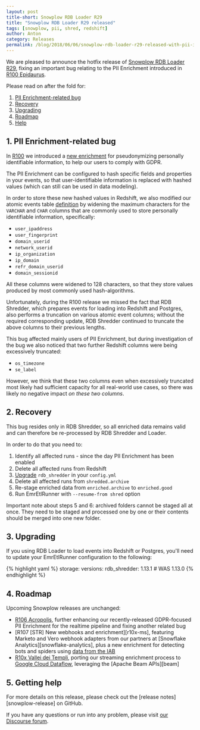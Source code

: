 ```yaml
---
layout: post
title-short: Snowplow RDB Loader R29
title: "Snowplow RDB Loader R29 released"
tags: [snowplow, pii, shred, redshift]
author: Anton
category: Releases
permalink: /blog/2018/06/06/snowplow-rdb-loader-r29-released-with-pii-issue-fix
---
```


We are pleased to announce the hotfix release of [Snowplow RDB Loader R29][release], fixing an important bug relating to the PII Enrichment introduced in [R100 Epidaurus][r100-post].

Please read on after the fold for:

1. [PII Enrichment-related bug](#bug)
2. [Recovery](#recovery)
3. [Upgrading](#upgrading)
4. [Roadmap](#roadmap)
5. [Help](#help)

<h2 id="dupe">1. PII Enrichment-related bug</h2>

In [R100][r100-post] we introduced a [new enrichment][pii-enrichment] for pseudonymizing personally identifiable information, to help our users to comply with GDPR.

The PII Enrichment can be configured to hash specific fields and properties in your events, so that user-identifiable information is replaced with hashed values (which can still can be used in data modeling).

In order to store these new hashed values in Redshift, we also modified our atomic events table [definition][atomic-def] by widening the maximum characters for the `VARCHAR` and `CHAR` columns that are commonly used to store personally identifiable information, specifically:

* `user_ipaddress`
* `user_fingerprint`
* `domain_userid`
* `network_userid`
* `ip_organization`
* `ip_domain`
* `refr_domain_userid`
* `domain_sessionid`

All these columns were widened to 128 characters, so that they store values produced by most commonly used hash-algorithms.

Unfortunately, during the R100 release we missed the fact that RDB Shredder, which prepares events for loading into Redshift and Postgres, also performs a truncation on various atomic event columns;
without the required corresponding update, RDB Shredder continued to truncate the above columns to their previous lengths.

This bug affected mainly users of PII Enrichment, but during investigation of the bug we also noticed that two further Redshift columns were being excessively truncated:

* `os_timezone`
* `se_label`

However, we think that these two columns even when excessively truncated most likely had sufficient capacity for all real-world use cases, so there was likely no negative impact *on these two columns*.

<h2 id="recovery">2. Recovery</h2>

This bug resides only in RDB Shredder, so all enriched data remains valid and can therefore be re-processed by RDB Shredder and Loader.

In order to do that you need to:

1. Identify all affected runs - since the day PII Enrichment has been enabled
2. Delete all affected runs from Redshift
3. [Upgrade](#upgrading) `rdb_shredder` in your `config.yml`
4. Delete all affected runs from `shredded.archive`
5. Re-stage enriched data from `enriched.archive` to `enriched.good`
6. Run EmrEtlRunner with `--resume-from shred` option

Important note about steps 5 and 6: archived folders cannot be staged all at once. They need to be staged and processed one by one or their contents should be merged into one new folder.

<h2 id="upgrading">3. Upgrading</h2>

If you using RDB Loader to load events into Redshift or Postgres, you'll need to update your EmrEtlRunner configuration to the following:

{% highlight yaml %}
storage:
  versions:
    rdb_shredder: 1.13.1 # WAS 1.13.0
{% endhighlight %}

<h2 id="roadmap">4. Roadmap</h2>

Upcoming Snowplow releases are unchanged:

* [R106 Acropolis][r106-pii], further enhancing our recently-released GDPR-focused PII Enrichment for the realtime pipeline and fixing another related bug
* [R107 [STR] New webhooks and enrichment][r10x-ms], featuring Marketo and Vero webhook adapters from our partners at [Snowflake Analytics][snowflake-analytics], plus a new enrichment for detecting bots and spiders using [data from the IAB][iab-data]
* [R10x Vallei dei Templi][r10x-str], porting our streaming enrichment process to
  [Google Cloud Dataflow][dataflow], leveraging the [Apache Beam APIs][beam]

<h2 id="help">5. Getting help</h2>

For more details on this release, please check out the [release notes][snowplow-release] on GitHub.

If you have any questions or run into any problem, please visit [our Discourse forum][discourse].

[release]: https://github.com/snowplow/snowplow-rdb-loader/releases/r29

[r100-post]: https://snowplowanalytics.com/blog/2018/02/27/snowplow-r100-epidaurus-released-with-pii-pseudonymization-support/
[paestum]: /blog/2018/04/17/snowplow-r103-paestum-released-with-ip-lookups-enrichment-upgrade/
[pii-enrichment]: https://github.com/snowplow/snowplow/wiki/PII-pseudonymization-enrichment

[atomic-def]: https://github.com/snowplow/snowplow/blob/master/4-storage/redshift-storage/sql/atomic-def.sql

[r106-pii]: https://github.com/snowplow/snowplow/milestone/153
[r107-ms]: https://github.com/snowplow/snowplow/milestone/158
[r10x-str]: https://github.com/snowplow/snowplow/milestone/151

[dataflow]: https://cloud.google.com/dataflow/
[iab-data]: https://www.iab.com/guidelines/iab-abc-international-spiders-bots-list/

[discourse]: http://discourse.snowplowanalytics.com/
